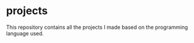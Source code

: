 # projects
This repository contains all the projects I made based on the programming language used.
